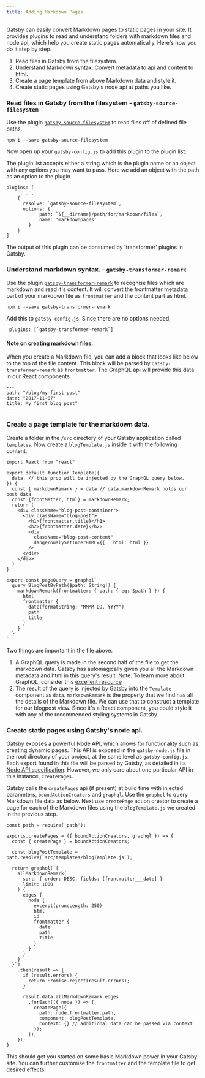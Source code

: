 ```yaml
---
title: Adding Markdown Pages
---
```


Gatsby can easily convert Markdown pages to static pages in your site.
It provides plugins to read and understand folders with markdown files and 
node api, which help you create static pages automatically.
Here's how you do it step by step.

1. Read files in Gatsby from the filesystem.
2. Understand Markdown syntax. Convert metadata to api and content to html.
3. Create a page template from above Markdown data and style it.
4. Create static pages using Gatsby's node api at paths you like.

### Read files in Gatsby from the filesystem - `gatsby-source-filesystem`

Use the plugin [`gatsby-source-filesystem`](https://www.gatsbyjs.org/packages/gatsby-source-filesystem/#gatsby-source-filesystem) to read files off of defined file paths.

`npm i --save gatsby-source-filesystem`

Now open up your `gatsby-config.js` to add this plugin to the plugin list.

The plugin list accepts either a string which is the plugin name or an object with any options you may want to pass.
Here we add an object with the path as an option to the plugin

```
plugins: [
    `...`,
    {
      resolve: `gatsby-source-filesystem`,
      options: {
            path: `${__dirname}/path/for/markdown/files`,
            name: 'markdownpages'
        }
    }
]
```
The output of this plugin can be consumed by 'transformer' plugins in Gatsby.

### Understand markdown syntax. - `gatsby-transformer-remark`

Use the plugin [`gatsby-transformer-remark`](https://www.gatsbyjs.org/packages/gatsby-transformer-remark/) to recognise files which are markdown and read it's content. It will convert the frontmatter metadata part of your markdown file as `frontmatter` and the content part as html.

`npm i --save gatsby-transformer-remark`

Add this to `gatsby-config.js`. Since there are no options needed,

```
 plugins: [`gatsby-transformer-remark`]
```

#### Note on creating markdown files.

When you create a Markdown file, you can add a block that looks like below to the top of the file content. This block will be parsed by `gatsby-transformer-remark` as `frontmatter`. The GraphQL api will provide this data in our React components.

```
---
path: "/blog/my-first-post"
date: "2017-11-07"
title: My first blog post"
---
```

### Create a page template for the markdown data.

Create a folder in the `/src` directory of your Gatsby application called `templates`.
Now create a `blogTemplate.js` inside it with the following content.

```
import React from "react"

export default function Template({
  data, // this prop will be injected by the GraphQL query below.
}) {
  const { markdownRemark } = data // data.markdownRemark holds our post data
  const {frontMatter, html} = markdownRemark;
  return (
    <div className="blog-post-container">
      <div className="blog-post">
        <h1>{frontmatter.title}</h1>
        <h2>{frontmatter.date}</h2>
        <div
          className="blog-post-content"
          dangerouslySetInnerHTML={{ __html: html }}
        />
      </div>
    </div>
  )
}

export const pageQuery = graphql`
  query BlogPostByPath($path: String!) {
    markdownRemark(frontmatter: { path: { eq: $path } }) {
      html
      frontmatter {
        date(formatString: "MMMM DD, YYYY")
        path
        title
      }
    }
  }
`
```

Two things are important in the file above.
1. A GraphQL query is made in the second half of the file to get the markdown data. Gatsby has automagically given you all the Markdown metadata and html in this query's result.
    Note: To learn more about GraphQL, consider this [excellent resource](https://www.howtographql.com/)
2. The result of the query is injected by Gatsby into the `Template` component as `data`. `marksownRemark` is the property that we find has all the details of the Markdown file. We can use that to construct a template for our blogpost view. Since it's a React component, you could style it with any of the recommended styling systems in Gatsby.

### Create static pages using Gatsby's node api.

Gatsby exposes a powerful Node API, which allows for functionality such as creating dynamic pages. This API is exposed in the `gatsby-node.js` file in the root directory of your project, at the same level as `gatsby-config.js`. Each export found in this file will be parsed by Gatsby, as detailed in its [Node API specification](https://www.gatsbyjs.org/docs/node-apis/). However, we only care about one particular API in this instance, `createPages`.

Gatsby calls the `createPages` api (if present) at build time with injected parameters, `boundActionCreators` and `graphql`. Use the `graphql` to query Markdown file data as below. Next use `createPage` action creator to create a page for each of the Markdown files using the `blogTemplate.js` we created in the previous step.

```
const path = require('path');

exports.createPages = ({ boundActionCreators, graphql }) => {
  const { createPage } = boundActionCreators;

  const blogPostTemplate = path.resolve(`src/templates/blogTemplate.js`);

  return graphql(`{
    allMarkdownRemark(
      sort: { order: DESC, fields: [frontmatter___date] }
      limit: 1000
    ) {
      edges {
        node {
          excerpt(pruneLength: 250)
          html
          id
          frontmatter {
            date
            path
            title
          }
        }
      }
    }
  }`)
    .then(result => {
      if (result.errors) {
        return Promise.reject(result.errors);
      }

      result.data.allMarkdownRemark.edges
        .forEach(({ node }) => {
          createPage({
            path: node.frontmatter.path,
            component: blogPostTemplate,
            context: {} // additional data can be passed via context
          });
        });
    });
}
```

This should get you started on some basic Markdown power in your Gatsby site. You can further customise the `frontmatter` and the template file to get desired effects!



